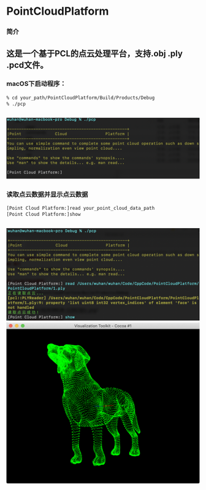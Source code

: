 # PointCloudPlatform
### 简介
这是一个基于PCL的点云处理平台，支持.obj .ply .pcd文件。  
---
### macOS下启动程序：
```
% cd your_path/PointCloudPlatform/Build/Products/Debug  
% ./pcp  
```
![avatar](image/QQ20200630-123927@2x.png)  
---  
### 读取点云数据并显示点云数据
```  
[Point Cloud Platform:]read your_point_cloud_data_path
[Point Cloud Platform:]show
```  
![avatar](image/QQ20200630-145641@2x.png)
![avatar](image/QQ20200630-145851@2x.png)
---
